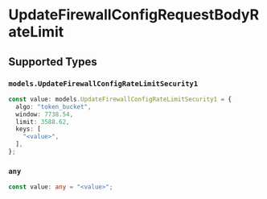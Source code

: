 # UpdateFirewallConfigRequestBodyRateLimit


## Supported Types

### `models.UpdateFirewallConfigRateLimitSecurity1`

```typescript
const value: models.UpdateFirewallConfigRateLimitSecurity1 = {
  algo: "token_bucket",
  window: 7738.54,
  limit: 3588.62,
  keys: [
    "<value>",
  ],
};
```

### `any`

```typescript
const value: any = "<value>";
```

